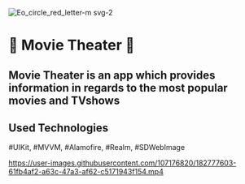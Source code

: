 ![Eo_circle_red_letter-m svg-2](https://user-images.githubusercontent.com/107176820/182777816-b9e16e5f-f431-4fc5-9628-e8bcc7ff045b.png)


# 🎥 Movie Theater 🎥
## Movie Theater is an app which provides information in regards to the most popular movies and TVshows

## Used Technologies
#UIKit,
#MVVM,
#Alamofire,
#Realm,
#SDWebImage






https://user-images.githubusercontent.com/107176820/182777603-61fb4af2-a63c-47a3-af62-c5171943f154.mp4

